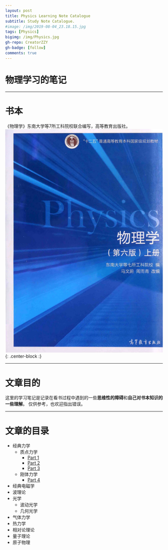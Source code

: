 ```yaml
---
layout: post
title: Physics Learning Note Catalogue
subtitle: Study Note Catalogue.
#image: /img/2019-08-04_23.18.15.jpg
tags: [Physics]
bigimg: /img/Physics.jpg
gh-repo: CreatorZZY
gh-badge: [follow]
comments: true
---
```


物理学习的笔记
===
***

# 书本
《物理学》东南大学等7所工科院校联合编写，高等教育出版社。
![textbook](/img/2019-08-25-Physics-Learning-Catalogue/Physics_textbook.png){: .center-block :}

***

# 文章目的
这里的学习笔记是记录在看书过程中遇到的一些**思维性的障碍**和**自己对书本知识的一些理解**。
仅供参考，也欢迎指出错误。

***

# 文章的目录
* 经典力学
    * 质点力学
        * [Part 1](https://creatorzzy.github.io/2019-08-25-Physics-Learning-Part1/)
        * [Part 2](https://creatorzzy.github.io/2019-08-25-Physics-Learning-Part2/)
        * [Part 3](https://creatorzzy.github.io/2019-08-25-Physics-Learning-Part3/)
    * 刚体力学
        * [Part 4](https://creatorzzy.github.io/2019-08-25-Physics-Learning-Part4/)
* 经典电磁学
* 波理论
* 光学
    * 波动光学
    * 几何光学
* 气体力学
* 热力学
* 相对论理论
* 量子理论
* 原子物理